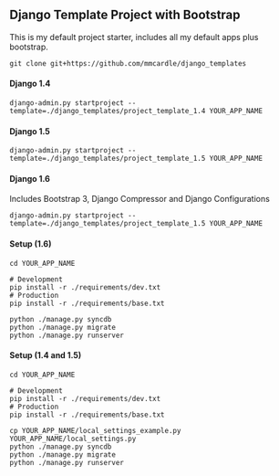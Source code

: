 ## Django Template Project with Bootstrap
This is my default project starter, includes all my default apps plus bootstrap.

```
git clone git+https://github.com/mmcardle/django_templates
```

#### Django 1.4
```
django-admin.py startproject --template=./django_templates/project_template_1.4 YOUR_APP_NAME
```

#### Django 1.5
```
django-admin.py startproject --template=./django_templates/project_template_1.5 YOUR_APP_NAME
```

#### Django 1.6
Includes Bootstrap 3, Django Compressor and Django Configurations
```
django-admin.py startproject --template=./django_templates/project_template_1.5 YOUR_APP_NAME
```

#### Setup (1.6)
```
cd YOUR_APP_NAME

# Development
pip install -r ./requirements/dev.txt
# Production
pip install -r ./requirements/base.txt

python ./manage.py syncdb
python ./manage.py migrate
python ./manage.py runserver
```

#### Setup (1.4 and 1.5)
```
cd YOUR_APP_NAME

# Development
pip install -r ./requirements/dev.txt
# Production
pip install -r ./requirements/base.txt

cp YOUR_APP_NAME/local_settings_example.py YOUR_APP_NAME/local_settings.py
python ./manage.py syncdb
python ./manage.py migrate
python ./manage.py runserver
```
